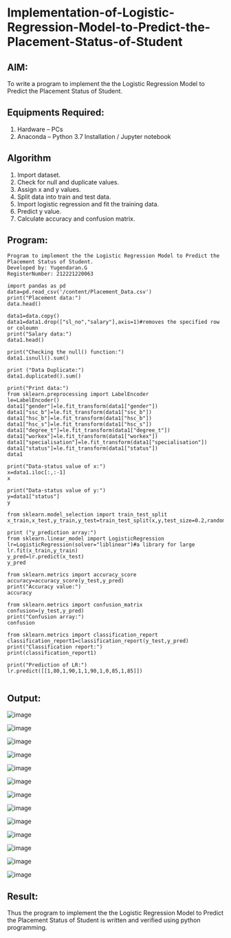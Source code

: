 # Implementation-of-Logistic-Regression-Model-to-Predict-the-Placement-Status-of-Student

## AIM:
To write a program to implement the the Logistic Regression Model to Predict the Placement Status of Student.

## Equipments Required:
1. Hardware – PCs
2. Anaconda – Python 3.7 Installation / Jupyter notebook

## Algorithm
1. Import dataset.
2. Check for null and duplicate values.
3. Assign x and y values.
4. Split data into train and test data.
5. Import logistic regression and fit the training data.
6. Predict y value.
7. Calculate accuracy and confusion matrix.
## Program:
```
Program to implement the the Logistic Regression Model to Predict the Placement Status of Student.
Developed by: Yugendaran.G
RegisterNumber: 212221220063 

import pandas as pd
data=pd.read_csv('/content/Placement_Data.csv')
print("Placement data:")
data.head()

data1=data.copy()
data1=data1.drop(["sl_no","salary"],axis=1)#removes the specified row or coloumn
print("Salary data:")
data1.head()

print("Checking the null() function:")
data1.isnull().sum()

print ("Data Duplicate:")
data1.duplicated().sum()

print("Print data:")
from sklearn.preprocessing import LabelEncoder
le=LabelEncoder()
data1["gender"]=le.fit_transform(data1["gender"])
data1["ssc_b"]=le.fit_transform(data1["ssc_b"])
data1["hsc_b"]=le.fit_transform(data1["hsc_b"])
data1["hsc_s"]=le.fit_transform(data1["hsc_s"])
data1["degree_t"]=le.fit_transform(data1["degree_t"])
data1["workex"]=le.fit_transform(data1["workex"])
data1["specialisation"]=le.fit_transform(data1["specialisation"])
data1["status"]=le.fit_transform(data1["status"])
data1

print("Data-status value of x:")
x=data1.iloc[:,:-1]
x

print("Data-status value of y:")
y=data1["status"]
y

from sklearn.model_selection import train_test_split
x_train,x_test,y_train,y_test=train_test_split(x,y,test_size=0.2,random_state=0)

print ("y_prediction array:")
from sklearn.linear_model import LogisticRegression
lr=LogisticRegression(solver="liblinear")#a library for large
lr.fit(x_train,y_train)
y_pred=lr.predict(x_test)
y_pred

from sklearn.metrics import accuracy_score 
accuracy=accuracy_score(y_test,y_pred) 
print("Accuracy value:")
accuracy

from sklearn.metrics import confusion_matrix 
confusion=(y_test,y_pred) 
print("Confusion array:")
confusion

from sklearn.metrics import classification_report 
classification_report1=classification_report(y_test,y_pred) 
print("Classification report:")
print(classification_report1)

print("Prediction of LR:")
lr.predict([[1,80,1,90,1,1,90,1,0,85,1,85]])


```

## Output:
![image](https://user-images.githubusercontent.com/128135616/235350737-27e7237c-ceaa-4685-9169-49dd7ba915d0.png)

![image](https://user-images.githubusercontent.com/128135616/235350804-fe6113f5-386f-4a4e-b26c-21d651683564.png)

![image](https://user-images.githubusercontent.com/128135616/235352431-95f73d56-0387-478f-95cf-f1ef920ecb8e.png)

![image](https://user-images.githubusercontent.com/128135616/235352465-5854b6cb-1d08-4e90-9f6b-c09aad85f41f.png)

![image](https://user-images.githubusercontent.com/128135616/235352502-661f2d2a-64c4-455d-9c2b-6327263b564a.png)

![image](https://user-images.githubusercontent.com/128135616/235352550-facc1d8f-e413-44a9-89c6-06468f937ac9.png)

![image](https://user-images.githubusercontent.com/128135616/235352615-9fdec3b0-98a4-4740-95e0-d84af60e3e6f.png)

![image](https://user-images.githubusercontent.com/128135616/235352648-581c0a83-fc2d-4460-b918-cba3db9afcdd.png)

![image](https://user-images.githubusercontent.com/128135616/235352703-090bcdfe-220b-494e-805b-edc98a591359.png)

![image](https://user-images.githubusercontent.com/128135616/235352827-4911063c-5a2c-4c1a-8ceb-7b1b24c28b59.png)

![image](https://user-images.githubusercontent.com/128135616/235352893-a4d6572f-7189-47bc-b869-7acc522b12c1.png)

![image](https://user-images.githubusercontent.com/128135616/235352940-6bb927f0-8100-425d-80e3-351eaac46717.png)

![image](https://user-images.githubusercontent.com/128135616/235352965-e8bcbd0d-390a-44c3-bafd-1ee438c30f0a.png)










## Result:
Thus the program to implement the the Logistic Regression Model to Predict the Placement Status of Student is written and verified using python programming.
